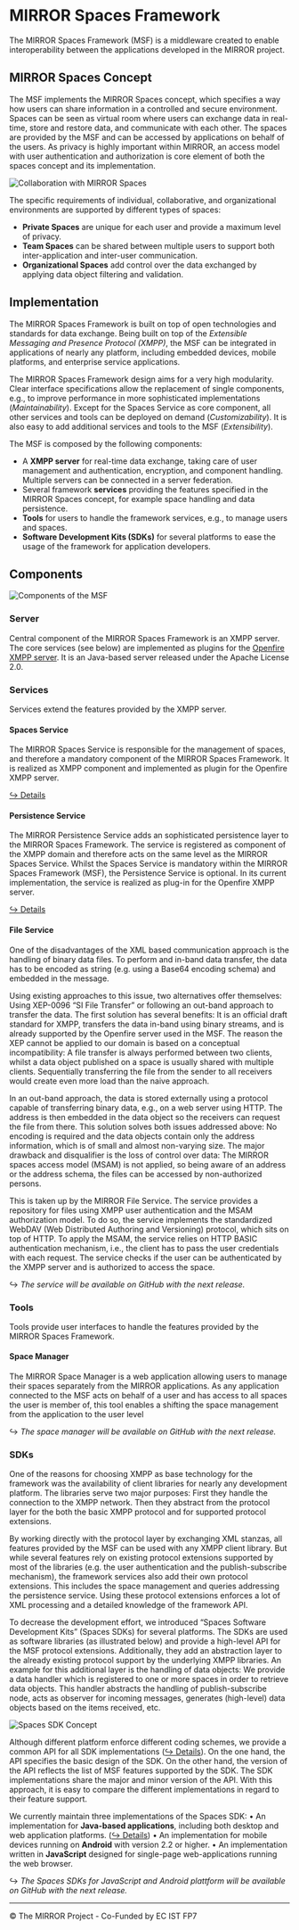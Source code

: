 # MIRROR Spaces Framework
The MIRROR Spaces Framework (MSF) is a middleware created to enable interoperability between the applications developed in the MIRROR project.

## MIRROR Spaces Concept
The MSF implements the MIRROR Spaces concept, which specifies a way how users can share information in a controlled and secure environment. Spaces can be seen as virtual room where users can exchange data in real-time, store and restore data, and communicate with each other. The spaces are provided by the MSF and can be accessed by applications on behalf of the users. As privacy is highly important within MIRROR, an access model with user authentication and authorization is core element of both the spaces concept and its implementation.

![Collaboration with MIRROR Spaces][1]

The specific requirements of individual, collaborative, and organizational environments are supported by different types of spaces:

- **Private Spaces** are unique for each user and provide a maximum level of privacy.
- **Team Spaces** can be shared between multiple users to support both inter-application and inter-user communication.
- **Organizational Spaces** add control over the data exchanged by applying data object filtering and validation.

## Implementation

The MIRROR Spaces Framework is built on top of open technologies and standards for data exchange. Being built on top of the *Extensible Messaging and Presence Protocol (XMPP)*, the MSF can be integrated in applications of nearly any platform, including embedded devices, mobile platforms, and enterprise service applications.

The MIRROR Spaces Framework design aims for a very high modularity. Clear interface specifications allow the replacement of single components, e.g., to improve performance in more sophisticated implementations (*Maintainability*). Except for the Spaces Service as core component, all other services and tools can be deployed on demand (*Customizability*). It is also easy to add additional services and tools to the MSF (*Extensibility*).

The MSF is composed by the following components:

- A **XMPP server** for real-time data exchange, taking care of user management and authentication, encryption, and component handling. Multiple servers can be connected in a server federation.
- Several framework **services** providing the features specified in the MIRROR Spaces concept, for example space handling and data persistence.
- **Tools** for users to handle the framework services, e.g., to manage users and spaces.
- **Software Development Kits (SDKs)** for several platforms to ease the usage of the framework for application developers.


## Components

![Components of the MSF][2]

### Server
Central component of the MIRROR Spaces Framework is an XMPP server. The core services (see below) are implemented as plugins for the [Openfire XMPP server][3]. It is an Java-based server released under the Apache License 2.0.

### Services
Services extend the features provided by the XMPP server.

#### Spaces Service
The MIRROR Spaces Service is responsible for the management of spaces, and therefore a mandatory component of the MIRROR Spaces Framework. It is realized as XMPP component and implemented as plugin for the Openfire XMPP server.

[↪ Details][4]

#### Persistence Service
The MIRROR Persistence Service adds an sophisticated persistence layer to the MIRROR Spaces Framework. The service is registered as component of the XMPP domain and therefore acts on the same level as the MIRROR Spaces Service. Whilst the Spaces Service is mandatory within the MIRROR Spaces Framework (MSF), the Persistence Service is optional. In its current implementation, the service is realized as plug-in for the Openfire XMPP server.

[↪ Details][5]

#### File Service
One of the disadvantages of the XML based communication approach is the handling of binary data files. To perform and in-band data transfer, the data has to be encoded as string (e.g. using a Base64 encoding schema) and embedded in the message.

Using existing approaches to this issue, two alternatives offer themselves: Using XEP-0096 “SI File Transfer” or following an out-band approach to transfer the data. The first solution has several benefits: It is an official draft standard for XMPP, transfers the data in-band using binary streams, and is already supported by the Openfire server used in the MSF. The reason the XEP cannot be applied to our domain is based on a conceptual incompatibility: A file transfer is always performed between two clients, whilst a data object published on a space is usually shared with multiple clients. Sequentially transferring the file from the sender to all receivers would create even more load than the naive approach.

In an out-band approach, the data is stored externally using a protocol capable of transferring binary data, e.g., on a web server using HTTP. The address is then embedded in the data object so the receivers can request the file from there. This solution solves both issues addressed above: No encoding is required and the data objects contain only the address information, which is of small and almost non-varying size. The major drawback and disqualifier is the loss of control over data: The MIRROR spaces access model (MSAM) is not applied, so being aware of an address or the address schema, the files can be accessed by non-authorized persons.

This is taken up by the MIRROR File Service. The service provides a repository for files using XMPP user authentication and the MSAM authorization model. To do so, the service implements the standardized WebDAV (Web Distributed Authoring and Versioning) protocol, which sits on top of HTTP. To apply the MSAM, the service relies on HTTP BASIC authentication mechanism, i.e., the client has to pass the user credentials with each request.  The service checks if the user can be authenticated by the XMPP server and is authorized to access the space.

↪ *The service will be available on GitHub with the next release.*

### Tools
Tools provide user interfaces to handle the features provided by the MIRROR Spaces Framework.

#### Space Manager
The MIRROR Space Manager is a web application allowing users to manage their spaces separately from the MIRROR applications. As any application connected to the MSF acts on behalf of a user and has access to all spaces the user is member of, this tool enables a shifting the space management from the application to the user level

↪ *The space manager will be available on GitHub with the next release.*

### SDKs
One of the reasons for choosing XMPP as base technology for the framework was the availability of client libraries for nearly any development platform. The libraries serve two major purposes: First they handle the connection to the XMPP network. Then they abstract from the protocol layer for the both the basic XMPP protocol and for supported protocol extensions.

By working directly with the protocol layer by exchanging XML stanzas, all features provided by the MSF can be used with any XMPP client library. But while several features rely on existing protocol extensions supported by most of the libraries (e.g. the user authentication and the publish-subscribe mechanism), the framework services also add their own protocol extensions. This includes the space management and queries addressing the persistence service. Using these protocol extensions enforces a lot of XML processing and a detailed knowledge of the framework API.

To decrease the development effort, we introduced “Spaces Software Development Kits” (Spaces SDKs) for several platforms. The SDKs are used as software libraries (as illustrated below) and provide a high-level API for the MSF protocol extensions. Additionally, they add an abstraction layer to the already existing protocol support by the underlying XMPP libraries. An example for this additional layer is the handling of data objects: We provide a data handler which is registered to one or more spaces in order to retrieve data objects. This handler abstracts the handling of publish-subscribe node, acts as observer for incoming messages, generates (high-level) data objects based on the items received, etc.

![Spaces SDK Concept][6]

Although different platform enforce different coding schemes, we provide a common API for all SDK implementations ([↪ Details][7]). On the one hand, the API specifies the basic design of the SDK. On the other hand, the version of the API reflects the list of MSF features supported by the SDK.  The SDK implementations share the major and minor version of the API. With this approach, it is easy to compare the different implementations in regard to their feature support.

We currently maintain three implementations of the Spaces SDK:
•	An implementation for **Java-based applications**, including both desktop and web application platforms. ([↪ Details][8])
•	An implementation for mobile devices running on **Android** with version 2.2 or higher.
•	An implementation written in **JavaScript** designed for single-page web-applications running the web browser.

↪ *The Spaces SDKs for JavaScript and Android plattform will be available on GitHub with the next release.*

----

© The MIRROR Project - Co-Funded by EC IST FP7


  [1]: https://raw.github.com/MirrorIP/msf/master/images/spaces-concept.png
  [2]: https://raw.github.com/MirrorIP/msf/master/images/msf-components.png
  [3]: http://www.igniterealtime.org/projects/openfire/
  [4]: https://github.com/MirrorIP/msf-spaces-service
  [5]: https://github.com/MirrorIP/msf-persistence-service
  [6]: https://raw.github.com/MirrorIP/msf/master/images/sdk-schema.png
  [7]: https://github.com/MirrorIP/msf-spaces-sdk-api
  [8]: https://github.com/MirrorIP/msf-spaces-sdk-java